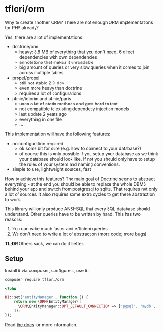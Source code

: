 # tflori/orm

Why to create another ORM? There are not enough ORM implementations for PHP already?

Yes, there are a lot of implementations:
- doctrine/orm
  - heavy: 8,8 MB of everything that you don't need, 6 direct dependencies with own dependencies
  - annotations that makes it unreadable
  - big amount of queries or very slow queries when it comes to join across multiple tables
- propel/propel 
  - still not stable 2.0-dev 
  - even more heavy than doctrine
  - requires a lot of configurations
- j4mie/idiorim and j4mie/paris
  - uses a lot of static methods and gets hard to test
  - not compatible to existing dependecy injection models
  - last update 2 years ago
  - everything in one file
  - ...
  
This implementation will have the following features:
- no configuration required
  - ok some bit for sure (e.g. how to connect to your database?)
  - of course this is only possible if you setup your database as we think your database should look like. If not you
    should only have to setup the rules of your system and naming conventions.
- simple to use, lightweight sources, fast

How to achieve this features? The main goal of Doctrine seems to abstract everything - at the end you should be able
to replace the whole DBMS behind your app and switch from postgresql to sqlite. That requires not only a lot of
sources. It also requires some extra cycles to get these abstraction to work.
 
This library will only produce ANSI-SQL that every SQL database should understand. Other queries have to be written by
hand. This has two reasons:
1. You can write much faster and efficient queries
2. We don't need to write a lot of abstraction (more code; more bugs)

**TL;DR** Others suck, we can do it better.

## Setup

Install it via composer, configure it, use it.
```bash
composer require tflori/orm
```

```php
<?php

DI::set('entityManager', function () {
    return new \ORM\EntityManager([
      \ORM\EntityManager::OPT_DEFAULT_CONNECTION => ['pgsql', 'mydb', 'postgres']
    ]);
});
```

Read [the docs](https://tflori.github.io/orm) for more information.
